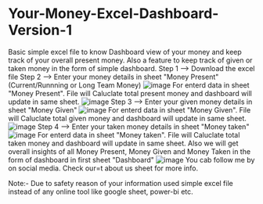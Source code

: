 # Your-Money-Excel-Dashboard-Version-1
Basic simple excel file to know Dashboard view of your money and keep track of your overall present money. Also a feature to keep track of given or taken money in the form of simple dashboard.
Step 1 --> Download the excel file 
Step 2 --> Enter your money details in sheet "Money Present" (Current/Runnning or Long Team Money)
![image](https://user-images.githubusercontent.com/114488204/193506584-5179988b-8b0d-40c3-a0c6-724acfc1a732.png)
For enterd data in sheet "Money Present". File will Caluclate total present money and dashboard will update in same sheet. 
![image](https://user-images.githubusercontent.com/114488204/193506667-02dc6805-b522-4509-89d7-60ec020c57ca.png)
Step 3 --> Enter your given money details in sheet "Money Given"
![image](https://user-images.githubusercontent.com/114488204/193506763-692df2dd-595e-4512-b083-a8f4a6a2200c.png)
For enterd data in sheet "Money Given". File will Caluclate total given money and dashboard will update in same sheet.
![image](https://user-images.githubusercontent.com/114488204/193506934-a7f57682-3806-4fa4-aaf6-1bacb66f02f9.png)
Step 4 --> Enter your taken money details in sheet "Money taken"
![image](https://user-images.githubusercontent.com/114488204/193507020-2b3ad2e9-c170-4957-9d1c-49272f0c3735.png)
For enterd data in sheet "Money taken". File will Caluclate total taken money and dashboard will update in same sheet.
Also we will get overall insights of all Money Present, Money Given and Money Taken in the form of dashboard in first sheet "Dashboard"
![image](https://user-images.githubusercontent.com/114488204/193507344-f01c94bd-2661-4cac-ab63-d4c99f5af384.png)
You cab follow me by on social media. Check our=t about us sheet for more info.

Note:- Due to safety reason of your information used simple excel file instead of any online tool like google sheet, power-bi etc.
